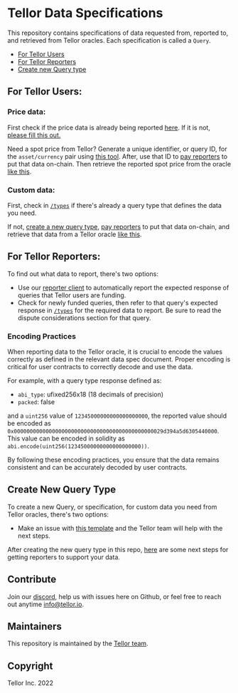 # Tellor Data Specifications


This repository contains specifications of data requested from, reported to, and retrieved from Tellor oracles. Each specification is called a `Query`.

- [For Tellor Users](#for-tellor-users)
- [For Tellor Reporters](#for-tellor-reporters)
- [Create new Query type](#create-new-query-type)

## For Tellor Users:

### **Price data**:
First check if the price data is already being reported [here](https://github.com/tellor-io/telliot-feeds/tree/main/src/telliot_feeds/feeds). If it is not, [please fill this out.](https://github.com/tellor-io/telliot-feeds/issues/new/choose)

Need a spot price from Tellor? Generate a unique identifier, or query ID, for the `asset/currency` pair using [this tool](https://queryidbuilder.herokuapp.com/). After, use that ID to [pay reporters](https://github.com/tellor-io/autoPay) to put that data on-chain. Then retrieve the reported spot price from the oracle [like this](https://docs.tellor.io/tellor/getting-data/introduction).

### **Custom data**:
First, check in [`/types`](./types/) if there's already a query type that defines the data you need.

If not, [create a new query type](#create-new-query-type), [pay reporters](https://github.com/tellor-io/autoPay) to put that data on-chain, and retrieve that data from a Tellor oracle [like this](https://docs.tellor.io/tellor/getting-data/introduction).

## For Tellor Reporters:
To find out what data to report, there's two options:
- Use our [reporter client](https://github.com/tellor-io/telliot-feed-examples) to automatically report the expected response of queries that Tellor users are funding.
- Check for newly funded queries, then refer to that query's expected response in [`/types`](./types/) for the required data to report. Be sure to read the dispute considerations section for that query.

### Encoding Practices

When reporting data to the Tellor oracle, it is crucial to encode the values correctly as defined in the relevant data spec document. Proper encoding is critical for user contracts to correctly decode and use the data. 

For example, with a query type response defined as:

- `abi_type`: ufixed256x18 (18 decimals of precision)
- `packed`: false

and a `uint256` value of `12345000000000000000000`, the reported value should be encoded as `0x00000000000000000000000000000000000000000000029d394a5d6305440000`. This value can be encoded in solidity as `abi.encode(uint256(12345000000000000000000))`.

By following these encoding practices, you ensure that the data remains consistent and can be accurately decoded by user contracts.


## Create New Query Type
To create a new Query, or specification, for custom data you need from Tellor oracles, there's two options:
- Make an issue with [this template](https://github.com/tellor-io/dataSpecs/issues/new?assignees=&labels=&template=new_query_type.yaml&title=%5BNew+Query+Type%5D%3A+) and the Tellor team will help with the next steps.

After creating the new query type in this repo, [here](https://github.com/tellor-io/telliot-feeds/issues/new/choose) are some next steps for getting reporters to support your data.

## Contribute<a name="how2contribute"> </a>  
Join our [discord](https://discord.gg/DxSG2bPECw), help us with issues here on Github, or feel free to reach out anytime [info@tellor.io](mailto:info@tellor.io).


## Maintainers <a name="maintainers"> </a> 
This repository is maintained by the [Tellor team](https://github.com/orgs/tellor-io/people).


## Copyright

Tellor Inc. 2022
